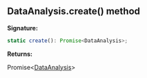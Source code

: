 
## DataAnalysis.create() method

**Signature:**

```typescript
static create(): Promise<DataAnalysis>;
```
**Returns:**

Promise&lt;[DataAnalysis](./sdk.dataanalysis.md)<!-- -->&gt;

